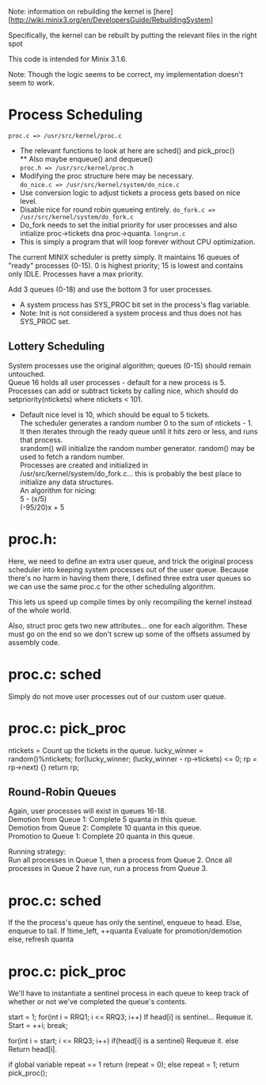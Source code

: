 Note: information on rebuilding the kernel is [here][http://wiki.minix3.org/en/DevelopersGuide/RebuildingSystem]

Specifically, the kernel can be rebuilt by putting the relevant files in the right spot

This code is intended for Minix 3.1.6.

Note: Though the logic seems to be correct, my implementation doesn't seem to work.

Process Scheduling
==================

`proc.c => /usr/src/kernel/proc.c`  
   * The relevant functions to look at here are sched() and pick_proc()  
      ** Also maybe enqueue() and dequeue()  
`proc.h => /usr/src/kernel/proc.h`  
   * Modifying the proc structure here may be necessary.    
`do_nice.c => /usr/src/kernel/system/do_nice.c`   
   * Use conversion logic to adjust tickets a process gets based on nice level.
   * Disable nice for round robin queueing entirely.
`do_fork.c => /usr/src/kernel/system/do_fork.c`   
   * Do_fork needs to set the initial priority for user processes and also intialize proc->tickets dna proc->quanta.
`longrun.c`  
   * This is simply a program that will loop forever without CPU optimization.  

The current MINIX scheduler is pretty simply. It maintains 16 queues of "ready" processes (0-15). 0 is highest priority; 15 is lowest and contains only IDLE. Processes have a max priority.

Add 3 queues (0-18) and use the bottom 3 for user processes.   
   * A system process has SYS_PROC bit set in the process's flag variable.
   * Note: Init is not considered a system process and thus does not has SYS_PROC set.


Lottery Scheduling
------------------
System processes use the original algorithm; queues (0-15) should remain untouched.  
Queue 16 holds all user processes - default for a new process is 5. Processes can add or subtract tickets by calling nice, which should do setpriority(ntickets) where ntickets < 101.  
* Default nice level is 10, which should be equal to 5 tickets.   
The scheduler generates a random number 0 to the sum of ntickets - 1. It then iterates through the ready queue until it hits zero or less, and runs that process.  
srandom() will initialize the random number generator. random() may be used to fetch a random number.   
Processes are created and initialized in /usr/src/kernel/system/do_fork.c... this is probably the best place to initialize any data structures.   
An algorithm for nicing:   
5 - (x/5)   
(-95/20)x + 5   

proc.h:
=======

Here, we need to define an extra user queue, and trick the original process scheduler into keeping system processes out of the user queue. Because there's no harm in having them there, I defined three extra user queues so we can use the same proc.c for the other scheduling algorithm.

This lets us speed up compile times by only recompiling the kernel instead of the whole world.

Also, struct proc gets two new attributes... one for each algorithm. These must go on the end so we don't screw up some of the offsets assumed by assembly code.

proc.c: sched
=============

Simply do not move user processes out of our custom user queue.

proc.c: pick_proc
=================

ntickets = Count up the tickets in the queue.
lucky_winner = random()%ntickets;
for(lucky_winner; (lucky_winner - rp->tickets) <= 0; rp = rp->next)
   {}
return rp;


Round-Robin Queues
------------------
Again, user processes will exist in queues 16-18.  
Demotion from Queue 1: Complete 5 quanta in this queue.  
Demotion from Queue 2: Complete 10 quanta in this queue.  
Promotion to  Queue 1: Complete 20 quanta in this queue.  

Running strategy:  
Run all processes in Queue 1, then a process from Queue 2. Once all processes in Queue 2 have run, run a process from Queue 3.

proc.c: sched
=============

If the the process's queue has only the sentinel, enqueue to head.
Else, enqueue to tail.
If !time_left,
   ++quanta
   Evaluate for promotion/demotion
else,
   refresh quanta

proc.c: pick_proc
=================

We'll have to instantiate a sentinel process in each queue to keep track of whether or not we've completed the queue's contents.

start = 1;
for(int i = RRQ1; i <= RRQ3; i++)
   If head[i] is sentinel...
      Requeue it.
      Start = ++i;
      break;

for(int i = start; i <= RRQ3; i++)
   if(head[i] is a sentinel)
      Requeue it.
   else
      Return head[i].

if global variable repeat == 1
   return (repeat = 0);
else
   repeat = 1; return pick_proc();
